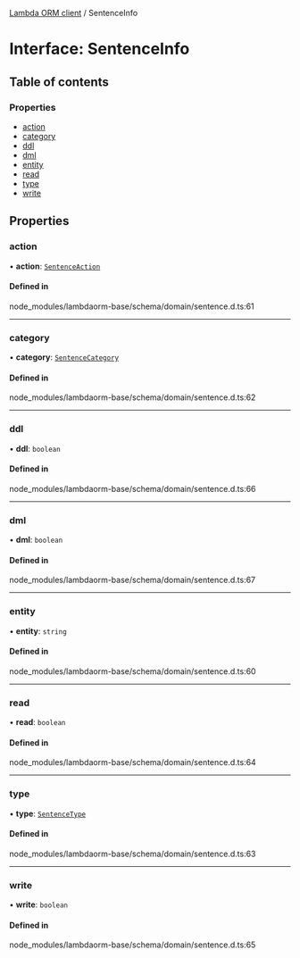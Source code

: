 [Lambda ORM client](../README.md) / SentenceInfo

# Interface: SentenceInfo

## Table of contents

### Properties

- [action](SentenceInfo.md#action)
- [category](SentenceInfo.md#category)
- [ddl](SentenceInfo.md#ddl)
- [dml](SentenceInfo.md#dml)
- [entity](SentenceInfo.md#entity)
- [read](SentenceInfo.md#read)
- [type](SentenceInfo.md#type)
- [write](SentenceInfo.md#write)

## Properties

### action

• **action**: [`SentenceAction`](../enums/SentenceAction.md)

#### Defined in

node_modules/lambdaorm-base/schema/domain/sentence.d.ts:61

___

### category

• **category**: [`SentenceCategory`](../enums/SentenceCategory.md)

#### Defined in

node_modules/lambdaorm-base/schema/domain/sentence.d.ts:62

___

### ddl

• **ddl**: `boolean`

#### Defined in

node_modules/lambdaorm-base/schema/domain/sentence.d.ts:66

___

### dml

• **dml**: `boolean`

#### Defined in

node_modules/lambdaorm-base/schema/domain/sentence.d.ts:67

___

### entity

• **entity**: `string`

#### Defined in

node_modules/lambdaorm-base/schema/domain/sentence.d.ts:60

___

### read

• **read**: `boolean`

#### Defined in

node_modules/lambdaorm-base/schema/domain/sentence.d.ts:64

___

### type

• **type**: [`SentenceType`](../enums/SentenceType.md)

#### Defined in

node_modules/lambdaorm-base/schema/domain/sentence.d.ts:63

___

### write

• **write**: `boolean`

#### Defined in

node_modules/lambdaorm-base/schema/domain/sentence.d.ts:65
